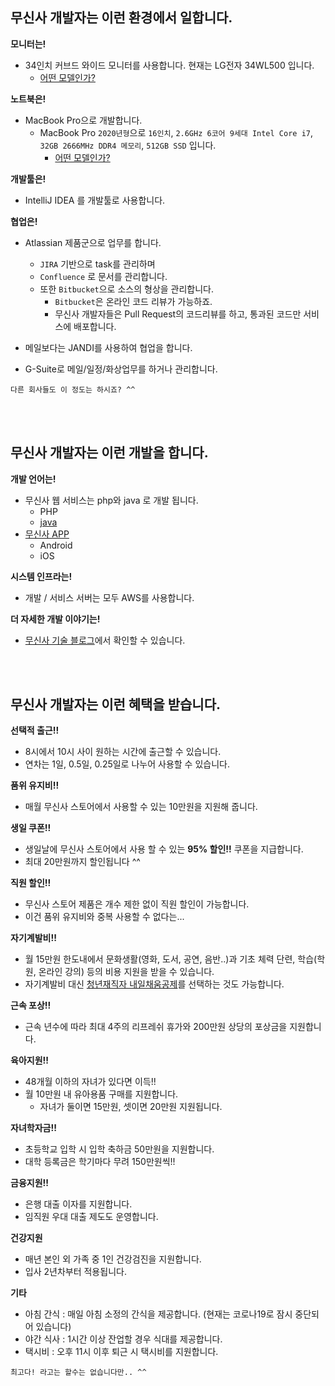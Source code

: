 ## 무신사 개발자는 이런 환경에서 일합니다.
__모니터는!__
* 34인치 커브드 와이드 모니터를 사용합니다. 현재는 LG전자 34WL500 입니다.
  * [어떤 모델인가?](https://www.lge.co.kr/monitors/34wl500)
  
__노트북은!__
* MacBook Pro으로 개발합니다.
  * MacBook Pro `2020년형`으로 `16인치`, `2.6GHz 6코어 9세대 Intel Core i7`, `32GB 2666MHz DDR4 메모리`, `512GB SSD` 입니다.
    * [어떤 모델인가?](https://www.apple.com/kr/macbook-pro/) 

__개발툴은!__
* IntelliJ IDEA 를 개발툴로 사용합니다. 

__협업은!__
* Atlassian 제품군으로 업무를 합니다.
  * `JIRA` 기반으로 task를 관리하며
  * `Confluence` 로 문서를 관리합니다.
  * 또한 `Bitbucket`으로 소스의 형상을 관리합니다. 
    * `Bitbucket`은 온라인 코드 리뷰가 가능하죠. 
    * 무신사 개발자들은 Pull Request의 코드리뷰를 하고, 통과된 코드만 서비스에 배포합니다.
    
* 메일보다는 JANDI를 사용하여 협업을 합니다.  
* G-Suite로 메일/일정/화상업무를 하거나 관리합니다. 

```
다른 회사들도 이 정도는 하시죠? ^^
```
<br/>    
<br/>  

## 무신사 개발자는 이런 개발을 합니다.
__개발 언어는!__  
* 무신사 웹 서비스는 php와 java 로 개발 됩니다.
  * PHP
  * [java](java.md) 
* [무신사 APP](app.md)
  * Android
  * iOS
 
__시스템 인프라는!__  
* 개발 / 서비스 서버는 모두 AWS를 사용합니다.

__더 자세한 개발 이야기는!__  
* [무신사 기술 블로그](https://medium.com/musinsa-tech)에서 확인할 수 있습니다.

<br/>    
<br/>  

## 무신사 개발자는 이런 혜택을 받습니다.
__선택적 출근!!__
* 8시에서 10시 사이 원하는 시간에 출근할 수 있습니다.
* 연차는 1일, 0.5일, 0.25일로 나누어 사용할 수 있습니다.

__품위 유지비!!__
* 매월 무신사 스토어에서 사용할 수 있는 10만원을 지원해 줍니다.  

__생일 쿠폰!!__
* 생일날에 무신사 스토어에서 사용 할 수 있는 __95% 할인!!__ 쿠폰을 지급합니다. 
* 최대 20만원까지 할인됩니다 ^^    

__직원 할인!!__
* 무신사 스토어 제품은 개수 제한 없이 직원 할인이 가능합니다.
* 이건 품위 유지비와 중복 사용할 수 없다는...  

__자기계발비!!__
* 월 15만원 한도내에서 문화생활(영화, 도서, 공연, 음반..)과 기초 체력 단련, 학습(학원, 온라인 강의) 등의 비용 지원을 받을 수 있습니다.  
* 자기계발비 대신 [청년재직자 내일채움공제](https://www.sbcplan.or.kr/page.do?mCode=B111010000)를 선택하는 것도 가능합니다.

__근속 포상!!__
* 근속 년수에 따라 최대 4주의 리프레쉬 휴가와 200만원 상당의 포상금을 지원합니다.

__육아지원!!__
* 48개월 이하의 자녀가 있다면 이득!!
* 월 10만원 내 유아용품 구매를 지원합니다.
  * 자녀가 둘이면 15만원, 셋이면 20만원 지원됩니다.  
  
__자녀학자금!!__
* 초등학교 입학 시 입학 축하금 50만원을 지원합니다.
* 대학 등록금은 학기마다 무려 150만원씩!!

  
__금융지원!!__
* 은행 대출 이자를 지원합니다.
* 임직원 우대 대출 제도도 운영합니다.

__건강지원__
* 매년 본인 외 가족 중 1인 건강검진을 지원합니다.
* 입사 2년차부터 적용됩니다.  

__기타__
* 아침 간식 : 매일 아침 소정의 간식을 제공합니다. (현재는 코로나19로 잠시 중단되어 있습니다)
* 야간 식사 : 1시간 이상 잔업할 경우 식대를 제공합니다.
* 택시비 : 오후 11시 이후 퇴근 시 택시비를 지원합니다.  

```
최고다! 라고는 할수는 없습니다만.. ^^
```
